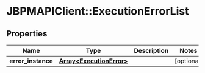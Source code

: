 # JBPMAPIClient::ExecutionErrorList

## Properties
Name | Type | Description | Notes
------------ | ------------- | ------------- | -------------
**error_instance** | [**Array&lt;ExecutionError&gt;**](ExecutionError.md) |  | [optional] 


